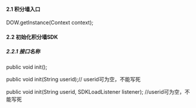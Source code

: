 #### 2.1 积分墙入口

DOW.getInstance\(Context context\);

#### 2.2 初始化积分墙SDK

##### 2.2.1 接口名称

public void init\(\);

public void init\(String userid\);// userid可为空，不能写死

public void init\(String userid, SDKLoadListener listener\); //userid可为空，不能写死

